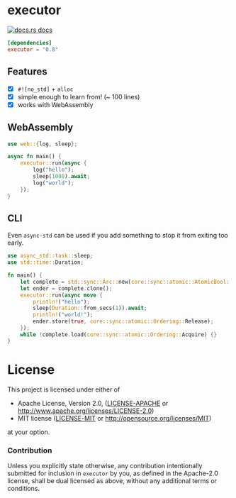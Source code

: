# executor

<a href="https://docs.rs/executor"><img src="https://img.shields.io/badge/docs-latest-blue.svg?style=flat-square" alt="docs.rs docs" /></a>

```toml
[dependencies]
executor = "0.8"
```
## Features
- [x] `#![no_std]` + `alloc`
- [x] simple enough to learn from! (~ 100 lines)
- [x] works with WebAssembly

## WebAssembly

```rust
use web::{log, sleep};

async fn main() {
    executor::run(async {
        log("hello");
        sleep(1000).await;
        log("world");
    });
}
```

## CLI

Even `async-std` can be used if you add something to stop it from exiting too early.

```rust
use async_std::task::sleep;
use std::time::Duration;

fn main() {
    let complete = std::sync::Arc::new(core::sync::atomic::AtomicBool::new(false));
    let ender = complete.clone();
    executor::run(async move {
        println!("hello");
        sleep(Duration::from_secs(1)).await;
        println!("world!");
        ender.store(true, core::sync::atomic::Ordering::Release);
    });
    while !complete.load(core::sync::atomic::Ordering::Acquire) {}
}
```

# License

This project is licensed under either of

 * Apache License, Version 2.0, ([LICENSE-APACHE](LICENSE-APACHE) or
   http://www.apache.org/licenses/LICENSE-2.0)
 * MIT license ([LICENSE-MIT](LICENSE-MIT) or
   http://opensource.org/licenses/MIT)

at your option.

### Contribution

Unless you explicitly state otherwise, any contribution intentionally submitted
for inclusion in `executor` by you, as defined in the Apache-2.0 license, shall be
dual licensed as above, without any additional terms or conditions.
